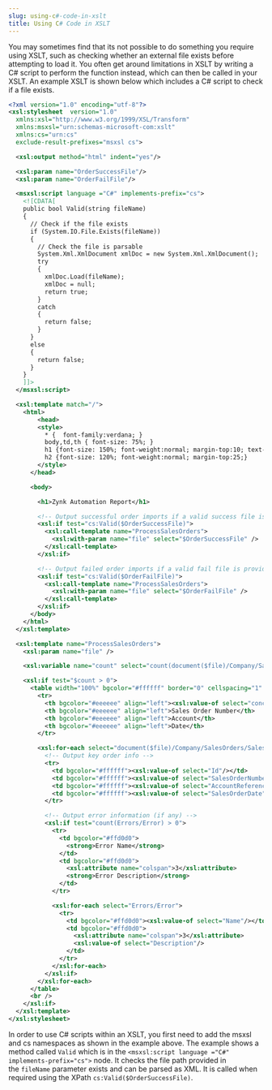 ```yaml
---
slug: using-c#-code-in-xslt
title: Using C# Code in XSLT
---
```

You may sometimes find that its not possible to do something you require using XSLT, such as checking whether an external file exists before attempting to load it. You often get around limitations in XSLT by writing a C# script to perform the function instead, which can then be called in your XSLT. An example XSLT is shown below which includes a C# script to check if a file exists.

```xml
<?xml version="1.0" encoding="utf-8"?>
<xsl:stylesheet  version="1.0" 
  xmlns:xsl="http://www.w3.org/1999/XSL/Transform" 
  xmlns:msxsl="urn:schemas-microsoft-com:xslt"
  xmlns:cs="urn:cs" 
  exclude-result-prefixes="msxsl cs">

  <xsl:output method="html" indent="yes"/>

  <xsl:param name="OrderSuccessFile"/>
  <xsl:param name="OrderFailFile"/>

  <msxsl:script language ="C#" implements-prefix="cs">
    <![CDATA[
    public bool Valid(string fileName)
    {
      // Check if the file exists
      if (System.IO.File.Exists(fileName))
      {
        // Check the file is parsable
        System.Xml.XmlDocument xmlDoc = new System.Xml.XmlDocument();
        try
        {
          xmlDoc.Load(fileName);
          xmlDoc = null;
          return true;
        }
        catch
        {
          return false;
        }
      }
      else
      {
        return false;
      }
    }
    ]]>
  </msxsl:script>

  <xsl:template match="/">
    <html>
        <head>
        <style>
          * {  font-family:verdana; }
          body,td,th { font-size: 75%; }
          h1 {font-size: 150%; font-weight:normal; margin-top:10; text-align: center;}
          h2 {font-size: 120%; font-weight:normal; margin-top:25;}
        </style>
      </head>

      <body>

        <h1>Zynk Automation Report</h1>

        <!-- Output successful order imports if a valid success file is provided -->
        <xsl:if test="cs:Valid($OrderSuccessFile)">
          <xsl:call-template name="ProcessSalesOrders">
            <xsl:with-param name="file" select="$OrderSuccessFile" />
          </xsl:call-template>
        </xsl:if>

        <!-- Output failed order imports if a valid fail file is provided -->
        <xsl:if test="cs:Valid($OrderFailFile)">
          <xsl:call-template name="ProcessSalesOrders">
            <xsl:with-param name="file" select="$OrderFailFile" />
          </xsl:call-template>
        </xsl:if>
      </body>
    </html>
  </xsl:template>

  <xsl:template name="ProcessSalesOrders">
    <xsl:param name="file" />

    <xsl:variable name="count" select="count(document($file)/Company/SalesOrders/SalesOrder)" />

    <xsl:if test="$count > 0">
      <table width="100%" bgcolor="#ffffff" border="0" cellspacing="1" cellpadding="2">
        <tr>
          <th bgcolor="#eeeeee" align="left"><xsl:value-of select="concat($ExternalSystem, &#39; Order Id&#39;)" /></th>
          <th bgcolor="#eeeeee" align="left">Sales Order Number</th>
          <th bgcolor="#eeeeee" align="left">Account</th>
          <th bgcolor="#eeeeee" align="left">Date</th>
        </tr>

        <xsl:for-each select="document($file)/Company/SalesOrders/SalesOrder">
          <!-- Output key order info -->
          <tr>
            <td bgcolor="#ffffff"><xsl:value-of select="Id"/></td>
            <td bgcolor="#ffffff"><xsl:value-of select="SalesOrderNumber"/></td>
            <td bgcolor="#ffffff"><xsl:value-of select="AccountReference"/></td>
            <td bgcolor="#ffffff"><xsl:value-of select="SalesOrderDate"/></td>
          </tr>

          <!-- Output error information (if any) -->
          <xsl:if test="count(Errors/Error) > 0">
            <tr>
              <td bgcolor="#ffd0d0">
                <strong>Error Name</strong>
              </td>
              <td bgcolor="#ffd0d0">
                <xsl:attribute name="colspan">3</xsl:attribute>
                <strong>Error Description</strong>
              </td>
            </tr>

            <xsl:for-each select="Errors/Error">
              <tr>
                <td bgcolor="#ffd0d0"><xsl:value-of select="Name"/></td>
                <td bgcolor="#ffd0d0">
                  <xsl:attribute name="colspan">3</xsl:attribute>
                  <xsl:value-of select="Description"/>
                </td>
              </tr>
            </xsl:for-each>
          </xsl:if>
        </xsl:for-each>
      </table>
      <br />
    </xsl:if>
  </xsl:template>
</xsl:stylesheet>
```

In order to use C# scripts within an XSLT, you first need to add the msxsl and cs namespaces as shown in the example above. The example shows a method called `Valid` which is in the `<msxsl:script language ="C#" implements-prefix="cs">` node. It checks the file path provided in the `fileName` parameter exists and can be parsed as XML. It is called when required using the XPath `cs:Valid($OrderSuccessFile)`.